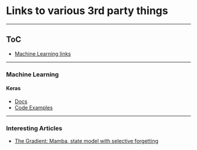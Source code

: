 # Links to various 3rd party things

---

## ToC
- [Machine Learning links](#Machine-Learning)



---
### Machine Learning

#### Keras
 - [Docs](https://keras.io/getting_started/)
 - [Code Examples](https://keras.io/examples/)

---
### Interesting Articles
 - [The Gradient: Mamba, state model with selective forgetting](https://thegradient.pub/mamba-explained/)